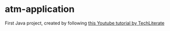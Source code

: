 # atm-application

First Java project, created by following [this Youtube tutorial by TechLiterate](https://www.youtube.com/watch?v=k0BofouWX-o)
